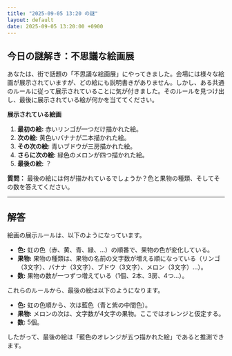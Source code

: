 ```yaml
---
title: "2025-09-05 13:20 の謎"
layout: default
date: 2025-09-05 13:20:00 +0900
---
```

## 今日の謎解き：不思議な絵画展

あなたは、街で話題の「不思議な絵画展」にやってきました。会場には様々な絵画が展示されていますが、どの絵にも説明書きがありません。しかし、ある共通のルールに従って展示されていることに気が付きました。そのルールを見つけ出し、最後に展示されている絵が何かを当ててください。

**展示されている絵画**

1.  **最初の絵:** 赤いリンゴが一つだけ描かれた絵。
2.  **次の絵:** 黄色いバナナが二本描かれた絵。
3.  **その次の絵:** 青いブドウが三房描かれた絵。
4.  **さらに次の絵:** 緑色のメロンが四つ描かれた絵。
5.  **最後の絵:** ？

**質問：** 最後の絵には何が描かれているでしょうか？色と果物の種類、そしてその数を答えてください。

---

## 解答

絵画の展示ルールは、以下のようになっています。

*   **色:** 虹の色（赤、黄、青、緑、…）の順番で、果物の色が変化している。
*   **果物:** 果物の種類は、果物の名前の文字数が増える順になっている（リンゴ（3文字）、バナナ（3文字）、ブドウ（3文字）、メロン（3文字）…）。
*   **数:** 果物の数が一つずつ増えている（1個、2本、3房、4つ…）。

これらのルールから、最後の絵は以下のようになります。

*   **色:** 虹の色順から、次は藍色（青と紫の中間色）。
*   **果物:** メロンの次は、文字数が4文字の果物。ここではオレンジと仮定する。
*   **数:** 5個。

したがって、最後の絵は「藍色のオレンジが五つ描かれた絵」であると推測できます。
